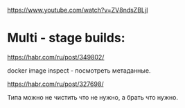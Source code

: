 https://www.youtube.com/watch?v=ZV8ndsZBLjI

# Multi - stage builds:

https://habr.com/ru/post/349802/

docker image inspect - посмотреть метаданные.

https://habr.com/ru/post/327698/

Типа можно не чистить что не нужно, а брать что нужно.


